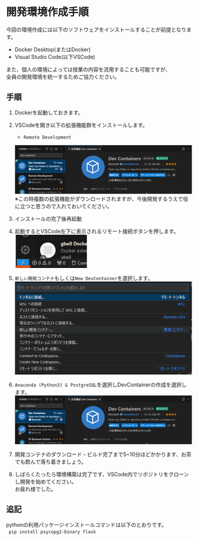 # 開発環境作成手順  
今回の環境作成には以下のソフトウェアをインストールすることが前提となります。
- Docker Desktop(またはDocker)
- Visual Studio Code(以下VSCode)  

また、個人の環境によっては授業の内容を流用することも可能ですが、  
全員の開発環境を統一するためご協力ください。

## 手順
1. Dockerを起動しておきます。
2. VSCodeを開き以下の拡張機能群をインストールします。  
    - `Remote Development`  
    
    ![拡張機能インストール画面](.readmeResources/image.png)
    ※この時複数の拡張機能がダウンロードされますが、今後開発するうえで役に立つと思うので入れておいてください。  

3. インストールの完了後再起動  

4. 起動するとVSCode左下に表示されるリモート接続ボタンを押します。  
    ![Alt text](.readmeResources/image-1.png)  

5. `新しい開発コンテナ`もしくは`New DevContainer`を選択します。  
    ![Alt text](.readmeResources/image-2.png)  

6. `Anaconda (Python3) & PostgreSQL`を選択しDevContainerの作成を選択します。  
    ![Alt text](.readmeResources/image.png)

7. 開発コンテナのダウンロード・ビルド完了まで5~10分ほどかかります、お茶でも飲んで落ち着きましょう。

8. しばらくたったら環境構築は完了です、VSCode内でリポジトリをクローンし開発を始めてください。  
お疲れ様でした。

## 追記
pythonの利用パッケージインストールコマンドは以下のとおりです。  
``` pip install psycopg2-binary flask```